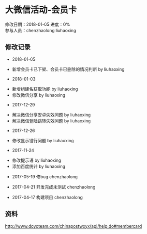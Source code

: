 # 大微信活动-会员卡
修改日期：2018-01-05
进度：0%  
参与人员：chenzhaolong liuhaoxing

## 修改记录 
- 2018-01-05
* 新增会员卡已下架、会员卡已删除的情况判断 by liuhaoxing

- 2018-01-03
* 新增组建名获取功能 by liuhaoxing
* 修改微信分享 by liuhaoxing

- 2017-12-29
* 解决微信分享安卓失效问题 by liuhaoxing
* 解决微信登陆跳转失效问题 by liuhaoxing

- 2017-12-26
* 修改显示错行问题 by liuhaoxing

- 2017-11-24
* 修改提示语 by liuhaoxing
* 添加百度统计 by liuhaoxing

- 2017-05-19
修bug chenzhaolong

- 2017-04-21
开发完成未测试 chenzhaolong

- 2017-04-17
构建项目 chenzhaolong

## 资料
http://www.doyoteam.com/chinapostwxyx/api/help.do#membercard
